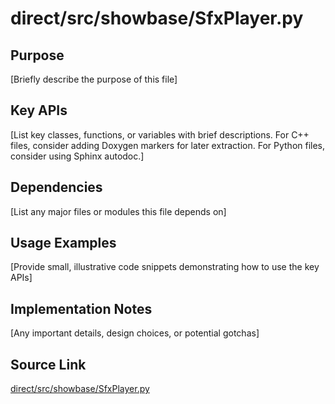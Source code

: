 # direct/src/showbase/SfxPlayer.py

## Purpose
[Briefly describe the purpose of this file]

## Key APIs
[List key classes, functions, or variables with brief descriptions.
For C++ files, consider adding Doxygen markers for later extraction.
For Python files, consider using Sphinx autodoc.]

## Dependencies
[List any major files or modules this file depends on]

## Usage Examples
[Provide small, illustrative code snippets demonstrating how to use the key APIs]

## Implementation Notes
[Any important details, design choices, or potential gotchas]

## Source Link
[direct/src/showbase/SfxPlayer.py](link_to_source_repository/direct/src/showbase/SfxPlayer.py)
